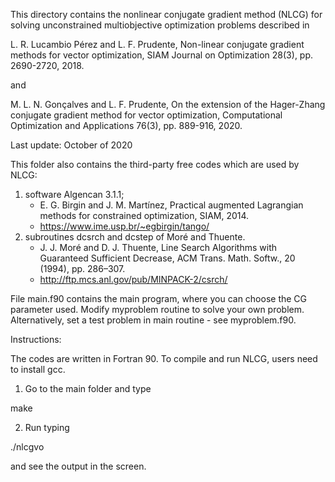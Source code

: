 This directory contains the nonlinear conjugate gradient method (NLCG)
for solving unconstrained multiobjective optimization problems described in

L. R. Lucambio Pérez and L. F. Prudente, Non-linear conjugate gradient 
methods for vector optimization, SIAM Journal on Optimization 28(3), 
pp. 2690-2720, 2018.

and

M. L. N. Gonçalves and L. F. Prudente, On the extension of the 
Hager-Zhang conjugate gradient method for vector optimization, 
Computational Optimization and Applications 76(3), pp. 889-916, 2020.

Last update: October of 2020

This folder also contains the third-party free codes which are used by NLCG: 
1) software Algencan 3.1.1;
    -  E. G. Birgin and J. M. Martı́nez, Practical augmented Lagrangian 
       methods for constrained optimization, SIAM, 2014.
    - https://www.ime.usp.br/~egbirgin/tango/
2) subroutines dcsrch and dcstep of Moré and Thuente.
    - J. J. Moré and D. J. Thuente, Line Search Algorithms with Guaranteed 
      Sufficient Decrease, ACM Trans. Math. Softw., 20 (1994), pp. 286–307.
    - http://ftp.mcs.anl.gov/pub/MINPACK-2/csrch/

File main.f90 contains the main program, where you can choose the CG 
parameter used. Modify myproblem routine to solve your own problem. 
Alternatively, set a test problem in main routine - see myproblem.f90.



Instructions:

The codes are written in Fortran 90. To compile and run NLCG, users need 
to install gcc.

1) Go to the main folder and type 

make

2) Run typing

./nlcgvo

and see the output in the screen.


